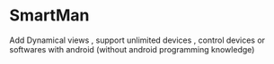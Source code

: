 # SmartMan
Add Dynamical views , support unlimited devices , control devices or softwares with android (without android programming knowledge)
